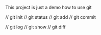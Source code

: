 This project is just a demo how to use git


// git init
// git status
// git add
// git commit

// git log
// git show
// git diff
